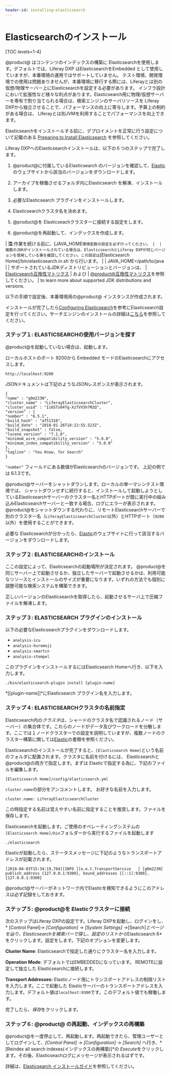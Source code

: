 ```yaml
---
header-id: installing-elasticsearch
---
```


# Elasticsearchのインストール

[TOC levels=1-4]

@product@ はコンテンツのインデックスの構築に Elasticsearchを使用します。デフォルトでは、Liferay DXP はElasticsearchをEmbedded として使用していますが、本番環境の運用ではサポートしていません。 テスト環境、開発環境での使用は問題ありませんが、本番環境に移行する際には、Liferayとは別の仮想/物理サーバー上にElasticsearchを設定する必要があります。 インフラ設計において拡張性など様々な利点があります。Elasticsearch用に物理/仮想サーバーを専有で割り当てられる場合は、検索エンジンのサーバリソースを Liferay DXPから独立させることで、パフォーマンスの向上に寄与します。予算上の制約がある場合は、 Liferayとは別JVMを利用することでパフォーマンスを向上できます。

Elasticsearchをインストールする前に、デプロイメントを正常に行う設定について記載のある
[Preparing to Install Elasticsearch](/discover/deployment/-/knowledge_base/7-1/preparing-to-install-elasticsearch-ja)
を参照してください。

Liferay DXPへのElasticsearchインストールは、以下の６つのステップで完了します。



1. @product@に付属しているElasticsearch のバージョンを確認して、[Elastic](https://www.elastic.co)のウェブサイトから該当のバージョンをダウンロードします。

2. アーカイブを稼働させるフォルダ内にElasticsearch を解凍、インストールします。

3. 必要なElasticsearch プラグインをインストールします。

4. Elasticsearchクラスタ名を決めます。


5. @product@を Elasticseachクラスターに接続する設定をします。


6. @product@を再起動して、インデックスを作成します。

| **注**:作業を続ける前に、[JAVA_HOME`環境変数の設定を必ず行ってください。
| 
| 複数のJDKがインストールされている場合は、ElasticsearchとLiferay DXPが同じバージョンを使用している事を確認してください。この設定は`[Elasticsearch Home]/bin/elasticsearch.in.sh`から行います。
| 
|     JAVA_HOME=/path/to/java
| 
| サポートされているJDKディストリビューションとバージョンは、
| [Elasticsearch互換性マトリクス](https://www.elastic.co/support/matrix#matrix_jvm)
| および
| [@product@互換性マトリクス](https://web.liferay.com/documents/14/21598941/Liferay+DXP+7.1+Compatibility+Matrix/9f9c917a-c620-427b-865d-5c4b4a00be85)を参照してください。
| to learn more about supported JDK distributions and versions.

以下の手順で設定後、本番環境用の@product@ インスタンスが作成されます。

インストールが完了したら[Configuring Elasticsearch](discover/deployment/-/knowledge_base/7-1/configuring-elasticsearch-for-liferay-0)を参考にElasticsearch設定を行ってください。サーチエンジンのインストールの詳細は[こちら](discover/deployment/-/knowledge_base/7-1/installing-a-search-engine)を参照してください。


### ステップ１: ELASTICSEARCHの使用バージョンを探す

@product@を起動していない場合は、起動します。

ローカルホストのポート 9200から Embedded モードのElasticsearchにアクセスします。

    http://localhost:9200

JSONドキュメントは下記のようなJSONレスポンスが表示されます。

    {
    "name" : "g0m223N",
    "cluster_name" : "LiferayElasticsearchCluster",
    "cluster_uuid" : "Ii6STs04Tg-XzTVV5h7M2Q",
    "version" : {
    "number" : "6.5.1",
    "build_hash" : "af51318",
    "build_date" : "2018-01-26T18:22:55.523Z",
    "build_snapshot" : false,
    "lucene_version" : "7.1.0",
    "minimum_wire_compatibility_version" : "5.6.0",
    "minimum_index_compatibility_version" : "5.0.0"
    },
    "tagline" : "You Know, for Search"
    }

`"number"` フィールドにある数値がElasticsearchのバージョンです。
上記の例では 6.1.3です。

@product@サーバーをシャットダウンします。ローカルの単一マシンテスト環境では、
シャットダウンせずに続行すると、インストールして起動しようとしているElasticsearchサーバーのクラスター名とHTTPポートが既に実行中の組み込みElasticsearchサーバーと一致する場合、ログにエラーが表示されます。
@product@をシャットダウンする代わりに、リモートElasticsearchサーバーで別のクラスター名（`LiferayElasticsearchCluster`以外）とHTTPポート（`9200`以外）を使用することができます。

必要な Elasticsearchが分かったら、[Elastic](https://www.elastic.co)のウェブサイトに行って該当するバージョンをダウンロードします。

### ステップ２: ELASTICSEARCHのインストール

ここの設定によって、Elasticsearchの起動場所が決定されます。 @product@を同じサーバー上で起動させるか、独立したサーバーで起動させるかは、利用可能なリソースとインストールのサイズが重要になります。いずれの方法でも個別に調整可能な検索システムを構築できます。

正しいバージョンのElasticsearchを取得したら、起動させるサーバ上で圧縮ファイルを解凍します。

### ステップ３: ELASTICSEARCH プラグインのインストール

以下の必要なElasticsearchプラグインをダウンロードします。

- `analysis-icu`
- `analysis-kuromoji`
- `analysis-smartcn`
- `analysis-stempel`

このプラグインをインストールするにはElasticsearch Homeへ行き、以下を入力します。

    ./bin/elasticsearch-plugin install [plugin-name]

*[[plugin-name]]*にElasticsearch プラグイン名を入力します。

### ステップ４: ELASTICSEARCHクラスタの名前指定

Elasticsearch内の*クラスタ*は、シャードのクラスタ名で認識されるノード（サーバー）の集合体です。これらのノードがデータ及びワークロードを分散します。ここでは１ノードクラスターでの設定を説明していますが、複数ノードのクラスター構築に関しては[Elastic](https://www.elastic.co/guide/index.html)の書類を参照ください。

Elasticsearchのインストールが完了すると、`[Elasticsearch Home]`という名前のフォルダに配置されます。クラスタに名前を付けるには、 Elasticsearchと@product@の両方で指定します。まずは Elasticで指定する為に、下記のファイルを編集します。

    [Elasticsearch Home]/config/elasticsearch.yml

`cluster.name`の部分をアンコメントします。
お好きな名前を入力します。

    cluster.name: LiferayElasticsearchCluster

この時指定する名前は覚えやすい名前に指定することを推奨します。ファイルを保存します。

Elasticsearchを起動します。ご使用のオペレーティングシステムの`[Elasticsearch Home]/bin`フォルダーから実行するファイルを起動します

    ./elasticsearch

Elasticが起動したら、ステータスメッセージに下記のようなトランスポートアドレスが記載されます。

    [2018-04-03T15:34:19,784][INFO ][o.e.t.TransportService   ] [g0m223N] publish_address {127.0.0.1:9300}, bound_addresses {[::1]:9300}, {127.0.0.1:9300}

@product@サーバーがネットワーク内でElasticを検知できるようにこのアドレスは必ず記録をしておきます。

### ステップ５: @product@を Elasticクラスターに接続

次のステップはLiferay DXPの設定です。Liferay DXPを起動し、ログインをし、* [Control Panel]*→ *[Configuration]* → *[System Settings]* →*[Search]*とページを辿り、*Elasticsearch*を検索バーで探し、設定のリストから*Elasticsearch 6*をクリックします。設定をします。下記のオプションを変更します。

**Cluster Name**: Elasticsearchで指定した通りにクラスター名を入力します。

**Operation Mode**: デフォルトではEMBEDDEDになっています。 REMOTEに設定して独立した Elasticsearchに接続します。

**Transport Addresses:** Elasticノード用にトランスポートアドレスの制限リストを入力します。ここで起動した Elasticサーバーのトランスポートアドレスを入力します。デフォルト値は`localhost:9300`です。このデフォルト値でも稼働します。

完了したら、*保存*をクリックします。

### ステップ６: @product@ の再起動、インデックスの再構築

@product@を一度停止して、再起動します。再起動できたら、管理ユーザーとしてログインして、*[Control Panel]* → *[Configuration]* → *[Search]* へ行き、*[Reindex all search indexes(インデックスの再構築)]*の *Execute*をクリックします。その後、Elasticseachログにメッセージが表示されるはずです。

詳細は、[Elasticsearch インストールガイド](https://www.elastic.co/guide/en/elasticsearch/reference/6.5/_installation.html)を参照してください。

